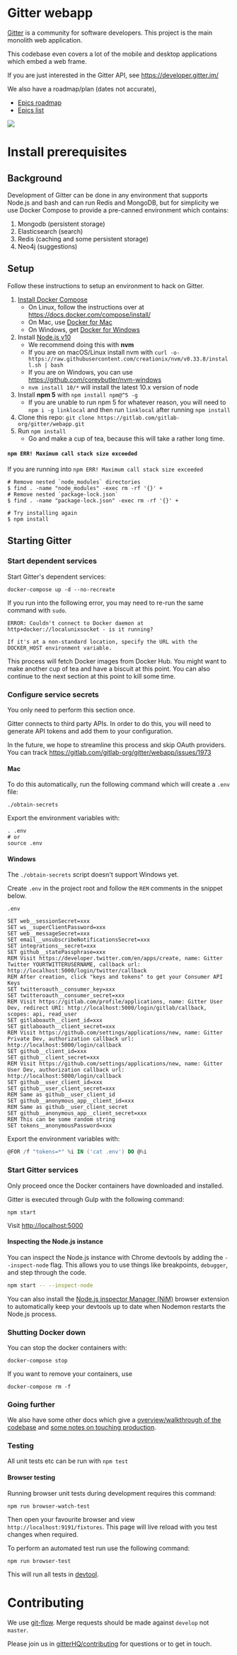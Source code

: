 # Gitter webapp

[Gitter](https://gitter.im) is a community for software developers. This project is the main monolith web application.

This codebase even covers a lot of the mobile and desktop applications which embed a web frame.

If you are just interested in the Gitter API, see https://developer.gitter.im/

We also have a roadmap/plan (dates not accurate),

 - [Epics roadmap](https://gitlab.com/groups/gitlab-org/-/roadmap?scope=all&utf8=%E2%9C%93&state=opened&label_name[]=Gitter&layout=QUARTERS)
 - [Epics list](https://gitlab.com/groups/gitlab-org/-/epics?label_name%5B%5D=Gitter&scope=all&sort=start_date_asc&state=opened)

![](https://i.imgur.com/wT0bSy2.png)



# Install prerequisites

## Background

Development of Gitter can be done in any environment that supports Node.js and bash
and can run Redis and MongoDB, but for simplicity we use Docker Compose
to provide a pre-canned environment which contains:

 1. Mongodb (persistent storage)
 1. Elasticsearch (search)
 1. Redis (caching and some persistent storage)
 1. Neo4j (suggestions)

## Setup

Follow these instructions to setup an environment to hack on Gitter.

 1. [Install Docker Compose](https://docs.docker.com/compose/install/)
    * On Linux, follow the instructions over at  https://docs.docker.com/compose/install/
    * On Mac, use [Docker for Mac](https://docs.docker.com/docker-for-mac/install/)
    * On Windows, get [Docker for Windows](https://docs.docker.com/docker-for-windows/install/)
 1. Install [Node.js v10](https://nodejs.org/dist/latest-v10.x/)
    * We recommend doing this with **nvm**
    * If you are on macOS/Linux install nvm with `curl -o- https://raw.githubusercontent.com/creationix/nvm/v0.33.8/install.sh | bash`
    * If you are on Windows, you can use https://github.com/coreybutler/nvm-windows
    * `nvm install 10/*` will install the latest 10.x version of node
 1. Install **npm 5** with `npm install npm@^5 -g`
    * If you are unable to run npm 5 for whatever reason, you will need to `npm i -g linklocal` and then run `linklocal` after running `npm install`
 1. Clone this repo: `git clone https://gitlab.com/gitlab-org/gitter/webapp.git`
 1. Run `npm install`
    * Go and make a cup of tea, because this will take a rather long time.


#### `npm ERR! Maximum call stack size exceeded`

If you are running into `npm ERR! Maximum call stack size exceeded`

```
# Remove nested `node_modules` directories
$ find . -name "node_modules" -exec rm -rf '{}' +
# Remove nested `package-lock.json`
$ find . -name "package-lock.json" -exec rm -rf '{}' +

# Try installing again
$ npm install
```



## Starting Gitter

### Start dependent services

Start Gitter's dependent services:

```shell
docker-compose up -d --no-recreate
```

If you run into the following error, you may need to re-run the same command with `sudo`.
```
ERROR: Couldn't connect to Docker daemon at http+docker://localunixsocket - is it running?

If it's at a non-standard location, specify the URL with the DOCKER_HOST environment variable.
```

This process will fetch Docker images from Docker Hub. You might want to make another cup of tea and have a biscuit at this point. You can also continue to the next section at this point to kill some time.


### Configure service secrets

You only need to perform this section once.

Gitter connects to third party APIs. In order to do this, you will need to generate API tokens and add them to your configuration.

In the future, we hope to streamline this process and skip OAuth providers. You can track https://gitlab.com/gitlab-org/gitter/webapp/issues/1973

#### Mac

To do this automatically, run the following command which will create a `.env` file:
```shell
./obtain-secrets
```

Export the environment variables with:

```
. .env
# or
source .env
```


#### Windows

The `./obtain-secrets` script doesn't support Windows yet.

Create `.env` in the project root and follow the `REM` comments in the snippet below.

`.env`
```
SET web__sessionSecret=xxx
SET ws__superClientPassword=xxx
SET web__messageSecret=xxx
SET email__unsubscribeNotificationsSecret=xxx
SET integrations__secret=xxx
SET github__statePassphrase=xxx
REM Visit https://developer.twitter.com/en/apps/create, name: Gitter Twitter YOURTWITTERUSERNAME, callback url: http://localhost:5000/login/twitter/callback
REM After creation, click "keys and tokens" to get your Consumer API Keys
SET twitteroauth__consumer_key=xxx
SET twitteroauth__consumer_secret=xxx
REM Visit https://gitlab.com/profile/applications, name: Gitter User Dev, redirect URI: http://localhost:5000/login/gitlab/callback, scopes: api, read_user
SET gitlaboauth__client_id=xxx
SET gitlaboauth__client_secret=xxx
REM Visit https://github.com/settings/applications/new, name: Gitter Private Dev, authorization callback url: http://localhost:5000/login/callback
SET github__client_id=xxx
SET github__client_secret=xxx
REM Visit https://github.com/settings/applications/new, name: Gitter User Dev, authorization callback url: http://localhost:5000/login/callback
SET github__user_client_id=xxx
SET github__user_client_secret=xxx
REM Same as github__user_client_id
SET github__anonymous_app__client_id=xxx
REM Same as github__user_client_secret
SET github__anonymous_app__client_secret=xxx
REM This can be some random string
SET tokens__anonymousPassword=xxx
```

Export the environment variables with:

```powershell
@FOR /f "tokens=*" %i IN ('cat .env') DO @%i
```

### Start Gitter services

Only proceed once the Docker containers have downloaded and installed.

Gitter is executed through Gulp with the following command:

```shell
npm start
```

Visit [http://localhost:5000](http://localhost:5000)

#### Inspecting the Node.js instance

You can inspect the Node.js instance with Chrome devtools by adding the `--inspect-node` flag.
This allows you to use things like breakpoints, `debugger`, and step through the code.

```sh
npm start -- --inspect-node
```

You can also install the [Node.js inspector Manager (NiM)](https://chrome.google.com/webstore/detail/gnhhdgbaldcilmgcpfddgdbkhjohddkj)
browser extension to automatically keep your devtools up to date when
Nodemon restarts the Node.js process.

### Shutting Docker down

You can stop the docker containers with:

```shell
docker-compose stop
```

If you want to remove your containers, use

```shell
docker-compose rm -f
```


### Going further

We also have some other docs which give a [overview/walkthrough of the codebase](https://gitlab.com/gitlab-org/gitter/webapp/blob/develop/docs/code-overview.md)
and [some notes on touching production](https://gitlab.com/gl-infra/gitter-infrastructure/blob/master/README.md).


### Testing

All unit tests etc can be run with `npm test`

#### Browser testing

Running browser unit tests during development requires this command:

```
npm run browser-watch-test
```

Then open your favourite browser and view `http://localhost:9191/fixtures`. This page will live reload with you test changes when required.

To perform an automated test run use the following command:

```
npm run browser-test
```

This will run all tests in [devtool](https://www.npmjs.com/package/devtool).


# Contributing

We use [git-flow](https://danielkummer.github.io/git-flow-cheatsheet/). Merge requests should be made against `develop` not `master`.

Please join us in [gitterHQ/contributing](https://gitter.im/gitterHQ/contributing) for questions or to get in touch.
